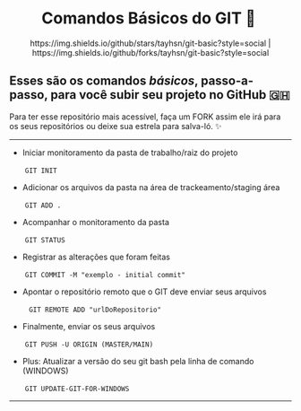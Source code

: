 # <div align="center"> Comandos Básicos do GIT  :memo: ​ </div>

<div align="center"> https://img.shields.io/github/stars/tayhsn/git-basic?style=social | https://img.shields.io/github/forks/tayhsn/git-basic?style=social </div>

## Esses são os comandos *básicos*, passo-a-passo, para você subir seu projeto no GitHub :ghana:

Para ter esse repositório mais acessível, faça um FORK assim ele irá para os seus repositórios ou deixe sua estrela para salva-ló. :sparkles:

<hr>

* Iniciar monitoramento da pasta de trabalho/raiz do projeto

  ​		``` GIT INIT ```

* Adicionar os arquivos da pasta na área de trackeamento/staging área

  ​		```GIT ADD . ```

* Acompanhar o monitoramento da pasta

  ​		```GIT STATUS```

* Registrar as alterações que foram feitas 

  ​		```GIT COMMIT -M "exemplo - initial commit"```

* Apontar o repositório remoto que o GIT deve enviar seus arquivos

  ​		```	GIT REMOTE ADD "urlDoRepositorio"```

* Finalmente, enviar os seus arquivos

  ​		```GIT PUSH -U ORIGIN (MASTER/MAIN)```

* Plus: Atualizar a versão do seu git bash pela linha de comando (WINDOWS)

  ​		```GIT UPDATE-GIT-FOR-WINDOWS```

<hr>



